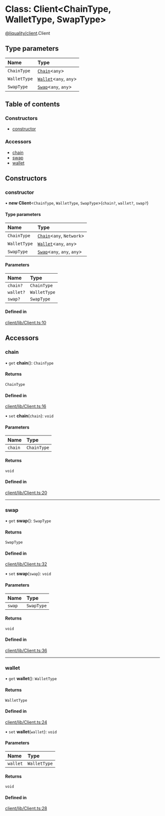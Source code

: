 # Class: Client<ChainType, WalletType, SwapType\>

[@liquality/client](../wiki/@liquality.client).Client

## Type parameters

| Name | Type |
| :------ | :------ |
| `ChainType` | [`Chain`](../wiki/@liquality.client.Chain)<`any`\> |
| `WalletType` | [`Wallet`](../wiki/@liquality.client.Wallet)<`any`, `any`\> |
| `SwapType` | [`Swap`](../wiki/@liquality.client.Swap)<`any`, `any`\> |

## Table of contents

### Constructors

- [constructor](../wiki/@liquality.client.Client#constructor)

### Accessors

- [chain](../wiki/@liquality.client.Client#chain)
- [swap](../wiki/@liquality.client.Client#swap)
- [wallet](../wiki/@liquality.client.Client#wallet)

## Constructors

### constructor

• **new Client**<`ChainType`, `WalletType`, `SwapType`\>(`chain?`, `wallet?`, `swap?`)

#### Type parameters

| Name | Type |
| :------ | :------ |
| `ChainType` | [`Chain`](../wiki/@liquality.client.Chain)<`any`, `Network`\> |
| `WalletType` | [`Wallet`](../wiki/@liquality.client.Wallet)<`any`, `any`\> |
| `SwapType` | [`Swap`](../wiki/@liquality.client.Swap)<`any`, `any`, `any`\> |

#### Parameters

| Name | Type |
| :------ | :------ |
| `chain?` | `ChainType` |
| `wallet?` | `WalletType` |
| `swap?` | `SwapType` |

#### Defined in

[client/lib/Client.ts:10](https://github.com/liquality/chainabstractionlayer/blob/9cc13847/packages/client/lib/Client.ts#L10)

## Accessors

### chain

• `get` **chain**(): `ChainType`

#### Returns

`ChainType`

#### Defined in

[client/lib/Client.ts:16](https://github.com/liquality/chainabstractionlayer/blob/9cc13847/packages/client/lib/Client.ts#L16)

• `set` **chain**(`chain`): `void`

#### Parameters

| Name | Type |
| :------ | :------ |
| `chain` | `ChainType` |

#### Returns

`void`

#### Defined in

[client/lib/Client.ts:20](https://github.com/liquality/chainabstractionlayer/blob/9cc13847/packages/client/lib/Client.ts#L20)

___

### swap

• `get` **swap**(): `SwapType`

#### Returns

`SwapType`

#### Defined in

[client/lib/Client.ts:32](https://github.com/liquality/chainabstractionlayer/blob/9cc13847/packages/client/lib/Client.ts#L32)

• `set` **swap**(`swap`): `void`

#### Parameters

| Name | Type |
| :------ | :------ |
| `swap` | `SwapType` |

#### Returns

`void`

#### Defined in

[client/lib/Client.ts:36](https://github.com/liquality/chainabstractionlayer/blob/9cc13847/packages/client/lib/Client.ts#L36)

___

### wallet

• `get` **wallet**(): `WalletType`

#### Returns

`WalletType`

#### Defined in

[client/lib/Client.ts:24](https://github.com/liquality/chainabstractionlayer/blob/9cc13847/packages/client/lib/Client.ts#L24)

• `set` **wallet**(`wallet`): `void`

#### Parameters

| Name | Type |
| :------ | :------ |
| `wallet` | `WalletType` |

#### Returns

`void`

#### Defined in

[client/lib/Client.ts:28](https://github.com/liquality/chainabstractionlayer/blob/9cc13847/packages/client/lib/Client.ts#L28)
